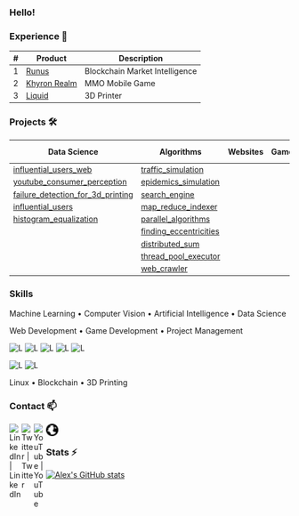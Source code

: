 ### Hello! 

### Experience 💼

| # | Product  | Description |
| -- | ------------- | ------------- |
| 1 | [Runus](https://github.com/runus-inc)  | Blockchain Market Intelligence  |
| 2 | [Khyron Realm](https://github.com/khyron-realm)  | MMO Mobile Game  |
| 3 | [Liquid](https://github.com/liquid-printer)  | 3D Printer  |

### Projects 🛠️

| Data Science | Algorithms | Websites | Games  | Hardware | 3D Printing | 
| ------------- | ------------- | ------------- | ------------- | ------------- | ------------- |
| [influential_users_web](https://github.com/alexgrigoras/influential_users_web) | [traffic_simulation](https://github.com/alexgrigoras/traffic_simulation) |  |  |  |  |
| [youtube_consumer_perception](https://github.com/alexgrigoras/youtube_consumer_perception) | [epidemics_simulation](https://github.com/alexgrigoras/epidemics_simulation) |  |  |  |  |
| [failure_detection_for_3d_printing](https://github.com/alexgrigoras/failure_detection_for_3d_printing) | [search_engine](https://github.com/alexgrigoras/search_engine) |  |  |  |  |
| [influential_users](https://github.com/alexgrigoras/influential_users) | [map_reduce_indexer](https://github.com/alexgrigoras/map_reduce_indexer) |  |  |  |  |
| [histogram_equalization](https://github.com/alexgrigoras/histogram_equalization) | [parallel_algorithms](https://github.com/alexgrigoras/parallel_algorithms) |  |  |  |  |
|  | [finding_eccentricities](https://github.com/alexgrigoras/finding_eccentricities) |  |  |  |  |
|  | [distributed_sum](https://github.com/alexgrigoras/distributed_sum) |  |  |  |  |
|  | [thread_pool_executor](https://github.com/alexgrigoras/thread_pool_executor) |  |  |  |  |
|  | [web_crawler](https://github.com/alexgrigoras/web_crawler) |  |  |  |  |

### Skills

Machine Learning • Computer Vision • Artificial Intelligence • Data Science

Web Development • Game Development • Project Management

![L](https://img.shields.io/badge/Language-Python-blue)
![L](https://img.shields.io/badge/Language-C-brightgreen)
![L](https://img.shields.io/badge/Language-C%2B%2B-orange)
![L](https://img.shields.io/badge/Language-C%23-brightgreen)
![L](https://img.shields.io/badge/Language-Java-red)

![L](https://img.shields.io/badge/Language-NoSQL-blue)
![L](https://img.shields.io/badge/Language-SQL-blue)

Linux  • Blockchain • 3D Printing

### Contact 📫
[<img align="left" alt="LinkedIn | LinkedIn" width="22px" src="https://cdn.jsdelivr.net/npm/simple-icons@v3/icons/linkedin.svg" />][linkedin]
[<img align="left" alt="Twitter | Twitter" width="22px" src="https://cdn.jsdelivr.net/npm/simple-icons@v3/icons/twitter.svg" />][twitter]
[<img align="left" alt="YouTube | YouTube" width="22px" src="https://cdn.jsdelivr.net/npm/simple-icons@v3/icons/youtube.svg" />][youtube]
[<img align="left" alt="Portfolio" width="22px" src="https://raw.githubusercontent.com/iconic/open-iconic/master/svg/globe.svg" />][website]

<br/>

### Stats ⚡

[![Alex's GitHub stats](https://github-readme-stats.vercel.app/api?username=alexgrigoras)](https://github.com/anuraghazra/github-readme-stats)

[linkedin]: https://www.linkedin.com/in/alexgrigoras0/
[twitter]: https://twitter.com/alexgrigoras0
[youtube]: https://www.youtube.com/channel/UCidS-sTu3QhykD-KG7rjAUw
[website]: https://alexgrigoras.github.io/portfolio/
